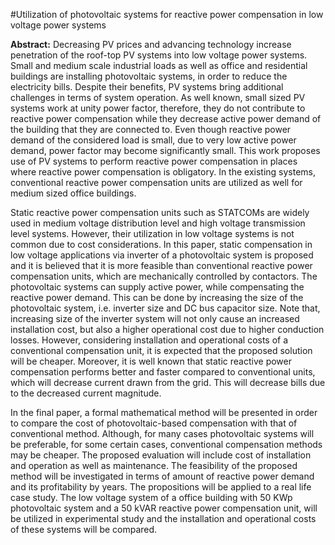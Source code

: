 #Utilization of photovoltaic systems for reactive power compensation in low voltage power systems

**Abstract:**  Decreasing PV prices and advancing technology increase penetration of the roof-top PV systems into low voltage power systems. Small and medium scale industrial loads as well as office and residential buildings are installing photovoltaic systems, in order to reduce the electricity bills. Despite their benefits, PV systems bring additional challenges in terms of system operation. As well known, small sized PV systems work at unity power factor, therefore, they do not contribute to reactive power compensation while they decrease active power demand of the building that they are connected to. Even though reactive power demand of the considered load is small, due to very low active power demand, power factor may become significantly small. This work proposes use of PV systems to perform reactive power compensation in places where reactive power compensation is obligatory. In the existing systems, conventional reactive power compensation units are utilized as well for medium sized office buildings.

Static reactive power compensation units such as STATCOMs are widely used in medium voltage distribution level and high voltage transmission level systems. However, their utilization in low voltage systems is not common due to cost considerations. In this paper, static compensation in low voltage applications via inverter of a photovoltaic system is proposed and it is believed that it is more feasible than conventional reactive power compensation units, which are mechanically controlled by contactors. The photovoltaic systems can supply active power, while compensating the reactive power demand.  This can be done by increasing the size of the photovoltaic system, i.e. inverter size and DC bus capacitor size. Note that, increasing size of the inverter system will not only cause an increased installation cost, but also a higher operational cost due to higher conduction losses. However, considering installation and operational costs of a conventional compensation unit, it is expected that the proposed solution will be cheaper. Moreover, it is well known that static reactive power compensation performs better and faster compared to conventional units, which will decrease current drawn from the grid. This will decrease bills due to the decreased current magnitude.   

In the final paper, a formal mathematical method will be presented in order to compare the cost of photovoltaic-based compensation with that of conventional method. Although, for many cases photovoltaic systems will be preferable, for some certain cases, conventional compensation methods may be cheaper. The proposed evaluation will include cost of installation and operation as well as maintenance. The feasibility of the proposed method will be investigated in terms of amount of reactive power demand and its profitability by years. The propositions will be applied to a real life case study. The low voltage system of a office building with  50 KWp photovoltaic system and a 50 kVAR reactive power compensation unit, will be utilized in experimental study and the  installation and operational costs of these systems will be compared.
